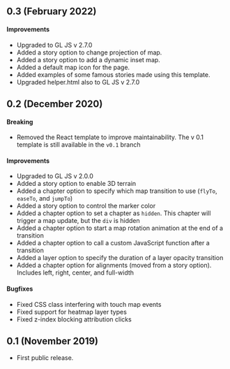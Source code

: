 ## 0.3 (February 2022)

#### Improvements

- Upgraded to GL JS v 2.7.0
- Added a story option to change projection of map.
- Added a story option to add a dynamic inset map.
- Added a default map icon for the page.
- Added examples of some famous stories made using this template.
- Upgraded helper.html also to GL JS v 2.7.0
## 0.2 (December 2020)

#### Breaking

- Removed the React template to improve maintainability. The v 0.1 template is still available in the `v0.1` branch

#### Improvements

- Upgraded to GL JS v 2.0.0
- Added a story option to enable 3D terrain
- Added a chapter option to specify which map transition to use (`flyTo`, `easeTo`, and `jumpTo`)
- Added a story option to control the marker color
- Added a chapter option to set a chapter as `hidden`. This chapter will trigger a map update, but the `div` is hidden
- Added a chapter option to start a map rotation animation at the end of a transition
- Added a chapter option to call a custom JavaScript function after a transition
- Added a layer option to specify the duration of a layer opacity transition
- Added a chapter option for alignments (moved from a story option). Includes left, right, center, and full-width

#### Bugfixes

- Fixed CSS class interfering with touch map events
- Fixed support for heatmap layer types
- Fixed z-index blocking attribution clicks


## 0.1 (November 2019)

- First public release.